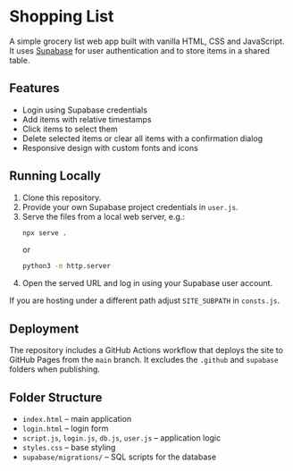 # Shopping List

A simple grocery list web app built with vanilla HTML, CSS and JavaScript. It uses [Supabase](https://supabase.com/) for user authentication and to store items in a shared table.

## Features
- Login using Supabase credentials
- Add items with relative timestamps
- Click items to select them
- Delete selected items or clear all items with a confirmation dialog
- Responsive design with custom fonts and icons

## Running Locally
1. Clone this repository.
2. Provide your own Supabase project credentials in `user.js`.
3. Serve the files from a local web server, e.g.:
   ```bash
   npx serve .
   ```
   or
   ```bash
   python3 -m http.server
   ```
4. Open the served URL and log in using your Supabase user account.

If you are hosting under a different path adjust `SITE_SUBPATH` in `consts.js`.

## Deployment
The repository includes a GitHub Actions workflow that deploys the site to GitHub Pages from the `main` branch. It excludes the `.github` and `supabase` folders when publishing.

## Folder Structure
- `index.html` – main application
- `login.html` – login form
- `script.js`, `login.js`, `db.js`, `user.js` – application logic
- `styles.css` – base styling
- `supabase/migrations/` – SQL scripts for the database
